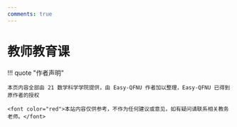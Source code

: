 ```yaml
---
comments: true
---
```


# 教师教育课

!!! quote "作者声明"

    本页内容全部由 21 数学科学学院提供，由 Easy-QFNU 作者加以整理，Easy-QFNU 已得到原作者的授权

    <font color="red">本站内容仅供参考，不作为任何建议或意见，如有疑问请联系相关教务老师。</font>